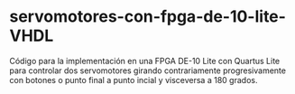 # servomotores-con-fpga-de-10-lite-VHDL
Código para la implementación en una FPGA DE-10 Lite con Quartus Lite para 
controlar dos servomotores girando contrariamente progresivamente con botones
o punto final a punto incial y visceversa a 180 grados.
